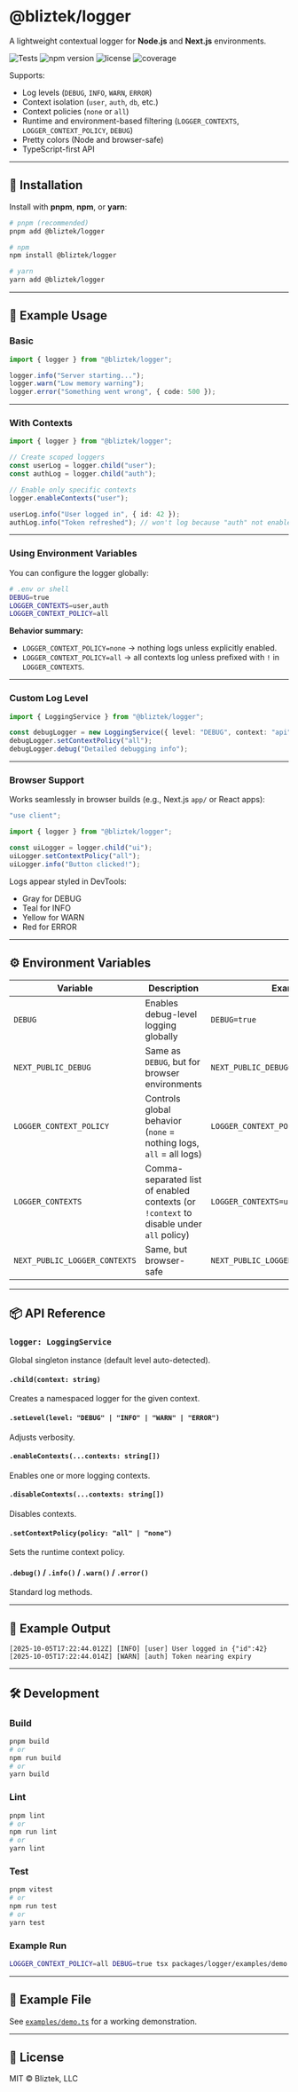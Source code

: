 # @bliztek/logger

A lightweight contextual logger for **Node.js** and **Next.js** environments.

![Tests](https://github.com/bliztek/logger/actions/workflows/test.yml/badge.svg)
![npm version](https://img.shields.io/npm/v/@bliztek/logger.svg)
![license](https://img.shields.io/npm/l/@bliztek/logger.svg)
![coverage](https://img.shields.io/codecov/c/github/bliztek/logger/main.svg)

Supports:

* Log levels (`DEBUG`, `INFO`, `WARN`, `ERROR`)
* Context isolation (`user`, `auth`, `db`, etc.)
* Context policies (`none` or `all`)
* Runtime and environment-based filtering (`LOGGER_CONTEXTS`, `LOGGER_CONTEXT_POLICY`, `DEBUG`)
* Pretty colors (Node and browser-safe)
* TypeScript-first API

---

## 🚀 Installation

Install with **pnpm**, **npm**, or **yarn**:

```bash
# pnpm (recommended)
pnpm add @bliztek/logger

# npm
npm install @bliztek/logger

# yarn
yarn add @bliztek/logger
```

---

## 🧩 Example Usage

### Basic

```ts
import { logger } from "@bliztek/logger";

logger.info("Server starting...");
logger.warn("Low memory warning");
logger.error("Something went wrong", { code: 500 });
```

---

### With Contexts

```ts
import { logger } from "@bliztek/logger";

// Create scoped loggers
const userLog = logger.child("user");
const authLog = logger.child("auth");

// Enable only specific contexts
logger.enableContexts("user");

userLog.info("User logged in", { id: 42 });
authLog.info("Token refreshed"); // won't log because "auth" not enabled
```

---

### Using Environment Variables

You can configure the logger globally:

```bash
# .env or shell
DEBUG=true
LOGGER_CONTEXTS=user,auth
LOGGER_CONTEXT_POLICY=all
```

**Behavior summary:**

* `LOGGER_CONTEXT_POLICY=none` → nothing logs unless explicitly enabled.
* `LOGGER_CONTEXT_POLICY=all` → all contexts log unless prefixed with `!` in `LOGGER_CONTEXTS`.

---

### Custom Log Level

```ts
import { LoggingService } from "@bliztek/logger";

const debugLogger = new LoggingService({ level: "DEBUG", context: "api" });
debugLogger.setContextPolicy("all");
debugLogger.debug("Detailed debugging info");
```

---

### Browser Support

Works seamlessly in browser builds (e.g., Next.js `app/` or React apps):

```ts
"use client";

import { logger } from "@bliztek/logger";

const uiLogger = logger.child("ui");
uiLogger.setContextPolicy("all");
uiLogger.info("Button clicked!");
```

Logs appear styled in DevTools:

* Gray for DEBUG
* Teal for INFO
* Yellow for WARN
* Red for ERROR

---

## ⚙️ Environment Variables

| Variable                      | Description                                                                            | Example                               |
| ----------------------------- | -------------------------------------------------------------------------------------- | ------------------------------------- |
| `DEBUG`                       | Enables debug-level logging globally                                                   | `DEBUG=true`                          |
| `NEXT_PUBLIC_DEBUG`           | Same as `DEBUG`, but for browser environments                                          | `NEXT_PUBLIC_DEBUG=true`              |
| `LOGGER_CONTEXT_POLICY`       | Controls global behavior (`none` = nothing logs, `all` = all logs)                     | `LOGGER_CONTEXT_POLICY=all`           |
| `LOGGER_CONTEXTS`             | Comma-separated list of enabled contexts (or `!context` to disable under `all` policy) | `LOGGER_CONTEXTS=user,db,!auth`       |
| `NEXT_PUBLIC_LOGGER_CONTEXTS` | Same, but browser-safe                                                                 | `NEXT_PUBLIC_LOGGER_CONTEXTS=ui,test` |

---

## 📦 API Reference

### `logger: LoggingService`

Global singleton instance (default level auto-detected).

#### `.child(context: string)`

Creates a namespaced logger for the given context.

#### `.setLevel(level: "DEBUG" | "INFO" | "WARN" | "ERROR")`

Adjusts verbosity.

#### `.enableContexts(...contexts: string[])`

Enables one or more logging contexts.

#### `.disableContexts(...contexts: string[])`

Disables contexts.

#### `.setContextPolicy(policy: "all" | "none")`

Sets the runtime context policy.

#### `.debug()` / `.info()` / `.warn()` / `.error()`

Standard log methods.

---

## 🧠 Example Output

```
[2025-10-05T17:22:44.012Z] [INFO] [user] User logged in {"id":42}
[2025-10-05T17:22:44.014Z] [WARN] [auth] Token nearing expiry
```

---

## 🛠 Development

### Build

```bash
pnpm build
# or
npm run build
# or
yarn build
```

### Lint

```bash
pnpm lint
# or
npm run lint
# or
yarn lint
```

### Test

```bash
pnpm vitest
# or
npm run test
# or
yarn test
```

### Example Run

```bash
LOGGER_CONTEXT_POLICY=all DEBUG=true tsx packages/logger/examples/demo.ts
```

---

## 🧪 Example File

See [`examples/demo.ts`](./examples/demo.ts) for a working demonstration.

---

## 📄 License

MIT © Bliztek, LLC
